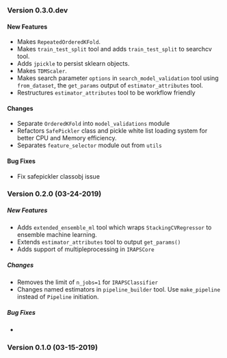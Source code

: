 
### Version 0.3.0.dev

#### New Features

- Makes `RepeatedOrderedKFold`.
- Makes `train_test_split` tool and adds `train_test_split` to searchcv tool.
- Adds `jpickle` to persist sklearn objects.
- Makes `TDMScaler`.
- Makes search parameter `options` in `search_model_validation` tool using `from_dataset`, the `get_params` output of 
`estimator_attributes` tool.
- Restructures `estimator_attributes` tool to be workflow friendly

#### Changes

- Separate `OrderedKFold` into `model_validations` module
- Refactors `SafePickler` class and pickle white list loading system for better CPU and Memory efficiency.
- Separates `feature_selector` module out from `utils`

#### Bug Fixes

- Fix safepickler classobj issue


### Version 0.2.0 (03-24-2019)

##### New Features

- Adds `extended_ensemble_ml` tool which wraps `StackingCVRegressor` to ensemble machine learning.
- Extends `estimator_attributes` tool to output `get_params()`
- Adds support of multipleprocessing in `IRAPSCore`

##### Changes

- Removes the limit of `n_jobs=1` for `IRAPSClassifier`
- Changes named estimators in `pipeline_builder` tool. Use `make_pipeline` instead of `Pipeline` initiation.


##### Bug Fixes

- 


### Version 0.1.0 (03-15-2019)

